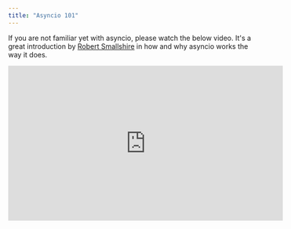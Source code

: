 ```yaml
---
title: "Asyncio 101"
---
```


If you are not familiar yet with asyncio, please watch the below video. It's a great introduction by [Robert Smallshire][rob] in how and why asyncio works the way it does.

<div class='videoWrapper'>
<iframe width="560" height="315" src="https://www.youtube.com/embed/M-UcUs7IMIM" frameborder="0" allowfullscreen></iframe>
</div>

[rob]: https://github.com/rob-smallshire
